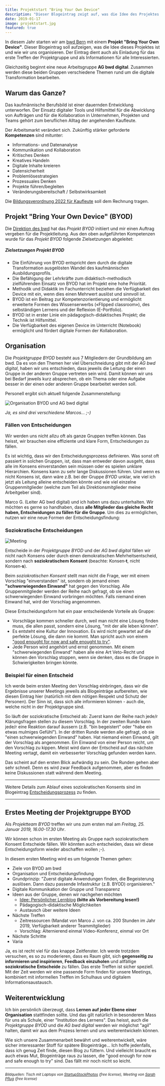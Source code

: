 ```yaml
---
title: Projektstart "Bring Your Own Device"
description: "Dieser Blogeintrag zeigt auf, was die Idee des Projektes ist und wie wir uns als Projektteam organisieren."
date: 2019-01-17
image: projektstart.jpg
featured: true
---
```


In diesem Jahr starten wir am [bwd Bern](https://www.bwdbern.ch/) mit einem **Projekt "Bring Your Own Device"**. Dieser Blogeintrag soll aufzeigen, was die Idee dieses Projektes ist und wie wir uns organisieren. Der Eintrag dient auch als Einladung für das erste Treffen der Projektgruppe und als Informationen für alle Interessierten.

Gleichzeitig beginnt eine neue Arbeitsgruppe **AG bwd digital**. Zusammen werden diese beiden Gruppen verschiedene Themen rund um die digitale Transformation bearbeiten.

## Warum das Ganze?

Das kaufmännische Berufsbild ist einer dauernden Entwicklung unterworfen. Der Einsatz digitaler Tools und Hilfsmittel für die Abwicklung von Aufträgen und für die Kollaboration in Unternehmen, Projekten und Teams gehört zum beruflichen Alltag der angehenden Kaufleute.

Der Arbeitsmarkt verändert sich. Zukünftig stärker geforderte **Kompetenzen** sind mitunter:

- Informations- und Datenanalyse
- Kommunikation und Kollaboration
- Kritisches Denken
- Kreatives Handeln
- Digitale Inhalte kreieren
- Datensicherheit
- Problemlösestrategien
- Prozessuales Denken
- Projekte führen/begleiten
- Veränderungsbereitschaft / Selbstwirksamkeit

Die [Bildungsverordnung 2022 für Kaufleute](https://www.skkab.ch/de/kaufleute-2022) soll dem Rechnung tragen.

## Projekt "Bring Your Own Device" (BYOD)

Die [Direktion des bwd](https://www.bwdbern.ch/bwd/ueber-uns/direktion-bwd/) hat das _Projekt BYOD_ initiiert und mir einen Auftrag vergeben für die Projektleitung. Aus den oben aufgeführten Kompetenzen wurde für das _Projekt BYOD_ folgende Zielsetzungen abgeleitet:

<div class="card">
  <div class="card-body">
    <h5 class="card-title">Zielsetzungen Projekt BYOD</h5>
    <ul class="card-text">
      <li class="small">Die Einführung von BYOD entspricht dem durch die digitale Transformation ausgelösten Wandel des kaufmännischen Ausbildungsprofils.</li>
      <li class="small">Die Befähigung der Lehrkräfte zum didaktisch-methodisch zielführenden Einsatz von BYOD hat im Projekt eine hohe Priorität.</li>
      <li class="small">Methodik und Didaktik im Fachunterricht beziehen die Verfügbarkeit des Device mit ein, wenn dies einen Mehrwert auslöst und sinnvoll ist.</li>
      <li class="small">BYOD ist ein Beitrag zur Kompetenzorientierung und ermöglicht erweiterte Formen des Wissenserwerbs («Flipped classroom»), des selbständigen Lernens und der Reflexion (E-Portfolio).</li>
      <li class="small">BYOD ist in erster Linie ein pädagogisch-didaktisches Projekt; die Technik ist Hilfsmittel.</li>
      <li class="small">Die Verfügbarkeit des eigenen Device im Unterricht (Notebook) ermöglicht und fördert digitale Formen der Kollaboration.</li>
    </ul>
  </div>
</div>

## Organisation

Die _Projektgruppe BYOD_ besteht aus 7 Mitgliedern der Grundbildung am bwd. Da es von den Themen her viel Überschneidung gibt mit der _AG bwd digital_, haben wir uns entschieden, dass jeweils die Leitung der einen Gruppe in der anderen Gruppe vertreten sein wird. Damit können wir uns bei Bedarf jeweils kurz absprechen, ob ein Thema oder eine Aufgabe besser in der einen oder anderen Gruppe bearbeitet werden soll.

Personell ergibt sich aktuell folgende Zusammenstellung:

![Organisation BYOD und AG bwd digital](organisation.png)

_Ja, es sind drei verschiedene Marcos... ;-)_

### Fällen von Entscheidungen

Wir werden uns nicht allzu oft als ganze Gruppen treffen können. Das heisst, wir brauchen eine effiziente und klare Form, Entscheidungen zu fällen.

Es ist wichtig, dass wir den Entscheidungsprozess definieren. Was sonst oft passiert in solchen Gruppen, ist, dass man entweder davon ausgeht, dass alle im Konsens einverstanden sein müssen oder es spielen unklare Hierarchien. Konsens kann zu sehr lange Diskussionen führen. Und wenn es nicht Konsens ist, dann wäre z.B. bei der Gruppe _BYOD_ unklar, wie viel ich jetzt als Leitung alleine entscheiden könnte und wie viel einzelne Gruppenmitglieder (welche zum Teil als Direktionsmitglieder meine Arbeitgeber sind).

Marco G. (Leiter AG bwd digital) und ich haben uns dazu unterhalten. Wir möchten es gerne so handhaben, dass **alle Mitglieder das gleiche Recht haben, Entscheidungen zu fällen für die Gruppe**. Um dies zu ermöglichen, nutzen wir eine neue Formen der Entscheidungsfindung:

### Soziokratische Entscheidungen

![Meeting](meeting.jpg)

Entscheide in der _Projektgruppe BYOD_ und der _AG bwd digital_ fällen wir nicht nach Konsens oder durch einen demokratischen Mehrheitsentscheid, sondern nach **soziokratischem Konsent** (beachte: Konsen&#8209;**t**, nicht Konsen&#8209;**s**).

Beim _soziokratischen Konsent_ stellt man nicht die Frage, wer mit einem Vorschlag "einverstanden" ist, sondern ob jemand einen **"schwerwiegenden Einwand"** hat gegen den Vorschlag. Alle Gruppenmitglieder werden der Reihe nach gefragt, ob sie einen schwerwiegenden Einwand vorbringen möchten. Falls niemand einen Einwand hat, wird der Vorschlag angenommen.

Diese Entscheidungsform hat ein paar entscheidende Vorteile als Gruppe:

- Vorschläge kommen schneller durch, weil man nicht eine Lösung finden muss, die allen passt, sondern eine Lösung, "mit der alle leben können".
- Es entsteht eine Kultur der Innovation. Es wird nicht gewartet auf die perfekte Lösung, die dann nie kommt. Man spricht auch von einem ["good enought for now and safe enought to try"](https://medium.com/@almerudcaspian/good-enough-for-now-safe-enough-to-try-9dec91f0af07). 
- Jede Person wird angehört und ernst genommen. Mit einem "schwerwiegenden Einwand" haben alle eine Art Veto-Recht und können den Vorschlag stoppen, wenn sie denken, dass es die Gruppe in Schwierigkeiten bringen könnte.

### Beispiel für einen Entscheid

Ich werde beim ersten Meeting den Vorschlag einbringen, dass wir die Ergebnisse unserer Meetings jeweils als Blogeinträge aufbereiten, wie diesen Eintrag hier (natürlich mit dem nötigen Respekt und Schutz der Personen). Der Sinn ist, dass sich alle informieren können - auch die, welche nicht in der Projektgruppe sind.

So läuft der soziokratische Entscheid ab: Zuerst kann der Reihe nach jede/r Klärungsfragen stellen zu diesem Vorschlag. In der zweiten Runde kann jede/r eine Reaktion darauf äussern (z.B. "bin begeistert" oder "habe ein etwas mulmiges Gefühl"). In der dritten Runde werden alle gefragt, ob sie "einen schwerwiegenden Einwand" haben. Hat niemand einen Einwand, gilt der Vorschlag als angenommen. Ein Einwand von einer Person reicht, um den Vorschlag zu kippen. Meist wird dann der Entscheid auf das nächste Meeting vertagt, damit ein verbesserter Vorschlag gefunden werden kann.

Das scheint auf den ersten Blick aufwändig zu sein. Die Runden gehen aber sehr schnell. Denn es wird zwar Feedback aufgenommen, aber es finden keine Diskussionen statt während dem Meeting.

---

Weitere Details zum Ablauf eines soziokratischen Konsents sind im Blogeintrag [Entscheidungsprozess](/entscheidungsprozess/) zu finden.

---

## Erstes Meeting der Projektgruppe BYOD

Als *Projektteam BYOD* treffen wir uns zum ersten mal am *Freitag, 25. Januar 2019, 16.00-17.30 Uhr*.

Wir können schon im ersten Meeting als Gruppe nach soziokratischem Konsent Entscheide fällen. Wir könnten auch entscheiden, dass wir diese Entscheidungsform wieder abschaffen wollen ;-).

In diesem ersten Meeting wird es um folgende Themen gehen:

- Ziele von BYOD am bwd
- Organisation und Entscheidungsfindung
- Grundprinzip: "Zuerst digitale Anwendungen finden, die Begeisterung auslösen. Dann dazu passende Infastruktur (z.B. BYOD) organisieren."
- Digitale Kommunikation der Gruppe und Transparenz
- Ideen aus der Gruppe, denen wir nachgehen möchten
  - [Idee: Persönlicher Lernblog](/lernblog-idee/) **(bitte als Vorbereitung lesen!)**
  - Pädagogisch-didaktische Möglichkeiten
  - Austausch über weitere Ideen
- Nächste Treffen
  - Zeitressourcen (Mandat von Marco J. von ca. 200 Stunden im Jahr 2019, Verfügbarkeit anderer Teammitglieder)
  - Vorschlag: Alternierend einmal Video-Konferenz, einmal vor Ort
- Nächste Schritte
- Varia

Ja, es ist recht viel für das knappe Zeitfenster. Ich werde trotzdem versuchen, es so zu moderieren, dass es Raum gibt, sich **gegenseitig zu informieren und inspirieren**, **Feedback einzuholen** und allfällige **soziokratische Entscheide** zu fällen. Das erste Treffen ist sicher speziell. Mit der Zeit werden wir eine passende Form finden für unsere Meetings, kombiniert mit informellen Treffen im Schulhaus und digitalem Informationsaustausch.


## Weiterentwicklung

Ich bin persönlich überzeugt, dass **Lernen auf jeder Ebene einer Organisation** stattfinden sollte. Und das gilt natürlich in besonderem Mass für uns als Schule, einer "Institution des Lernens". Das heisst, auch die _Projektgruppe BYOD_ und die _AG bwd digital_ werden wir möglichst "agil" halten, damit wir aus dem Prozess lernen und uns weiterentwickeln können.

Wie sich unsere Zusammenarbeit bewährt und weiterentwickelt, wäre sicher interessanter Stoff für spätere Blogeinträge... Ich hoffe jedenfalls, dass ich genug Zeit finde, diesen Blog zu füttern. Und vielleicht braucht es auch etwas Mut, Blogeinträge raus zu lassen, die "good enough for now and safe enough to try" sind. Das fällt mir noch nicht so leicht.

---

<small><em>Bildquellen: Tisch mit Laptops von [StartupStockPhotos](https://pixabay.com/de/start-start-up-notizb%C3%BCcher-kreative-593296/) (free license), Meeting von [Sarah Pflug](https://burst.shopify.com/photos/business-meeting-with-large-team) (free license)</em></small>